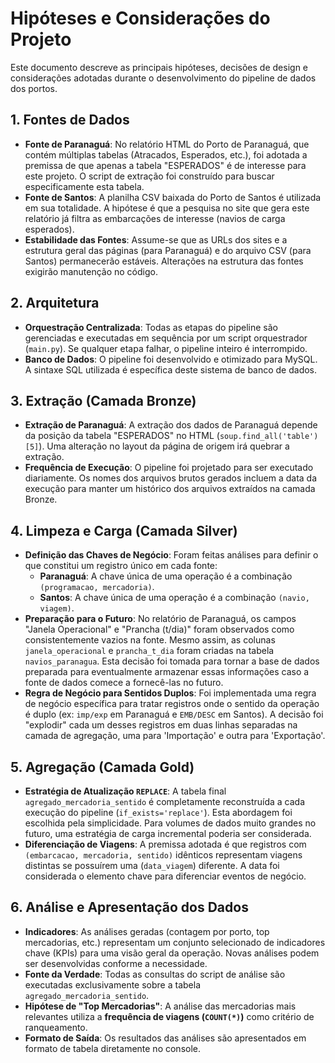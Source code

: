 # Hipóteses e Considerações do Projeto

Este documento descreve as principais hipóteses, decisões de design e considerações adotadas durante o desenvolvimento do pipeline de dados dos portos.

## 1. Fontes de Dados

* **Fonte de Paranaguá**: No relatório HTML do Porto de Paranaguá, que contém múltiplas tabelas (Atracados, Esperados, etc.), foi adotada a premissa de que apenas a tabela "ESPERADOS" é de interesse para este projeto. O script de extração foi construído para buscar especificamente esta tabela.
* **Fonte de Santos**: A planilha CSV baixada do Porto de Santos é utilizada em sua totalidade. A hipótese é que a pesquisa no site que gera este relatório já filtra as embarcações de interesse (navios de carga esperados).
* **Estabilidade das Fontes**: Assume-se que as URLs dos sites e a estrutura geral das páginas (para Paranaguá) e do arquivo CSV (para Santos) permanecerão estáveis. Alterações na estrutura das fontes exigirão manutenção no código.

## 2. Arquitetura

* **Orquestração Centralizada**: Todas as etapas do pipeline são gerenciadas e executadas em sequência por um script orquestrador (`main.py`). Se qualquer etapa falhar, o pipeline inteiro é interrompido.
* **Banco de Dados**: O pipeline foi desenvolvido e otimizado para MySQL. A sintaxe SQL utilizada é específica deste sistema de banco de dados.

## 3. Extração (Camada Bronze)

* **Extração de Paranaguá**: A extração dos dados de Paranaguá depende da posição da tabela "ESPERADOS" no HTML (`soup.find_all('table')[5]`).  Uma alteração no layout da página de origem irá quebrar a extração.
* **Frequência de Execução**: O pipeline foi projetado para ser executado diariamente. Os nomes dos arquivos brutos gerados incluem a data da execução para manter um histórico dos arquivos extraídos na camada Bronze.

## 4. Limpeza e Carga (Camada Silver)

* **Definição das Chaves de Negócio**: Foram feitas análises para definir o que constitui um registro único em cada fonte:
    * **Paranaguá**: A chave única de uma operação é a combinação `(programacao, mercadoria)`.
    * **Santos**: A chave única de uma operação é a combinação `(navio, viagem)`.
* **Preparação para o Futuro**: No relatório de Paranaguá, os campos "Janela Operacional" e "Prancha (t/dia)" foram observados como consistentemente vazios na fonte. Mesmo assim, as colunas `janela_operacional` e `prancha_t_dia` foram criadas na tabela `navios_paranagua`. Esta decisão foi tomada para tornar a base de dados preparada para eventualmente armazenar essas informações caso a fonte de dados comece a fornecê-las no futuro.
* **Regra de Negócio para Sentidos Duplos**: Foi implementada uma regra de negócio específica para tratar registros onde o sentido da operação é duplo (ex: `imp/exp` em Paranaguá e `EMB/DESC` em Santos). A decisão foi "explodir" cada um desses registros em duas linhas separadas na camada de agregação, uma para 'Importação' e outra para 'Exportação'.

## 5. Agregação (Camada Gold)

* **Estratégia de Atualização `REPLACE`**: A tabela final `agregado_mercadoria_sentido` é completamente reconstruída a cada execução do pipeline (`if_exists='replace'`). Esta abordagem foi escolhida pela simplicidade. Para volumes de dados muito grandes no futuro, uma estratégia de carga incremental poderia ser considerada.
* **Diferenciação de Viagens**: A premissa adotada é que registros com `(embarcacao, mercadoria, sentido)` idênticos representam viagens distintas se possuírem uma (`data_viagem`) diferente. A data foi considerada o elemento chave para diferenciar eventos de negócio. 

## 6. Análise e Apresentação dos Dados

* **Indicadores**: As análises geradas (contagem por porto, top mercadorias, etc.) representam um conjunto selecionado de indicadores chave (KPIs) para uma visão geral da operação. Novas análises podem ser desenvolvidas conforme a necessidade.
* **Fonte da Verdade**: Todas as consultas do script de análise são executadas exclusivamente sobre a tabela `agregado_mercadoria_sentido`.
* **Hipótese de "Top Mercadorias"**: A análise das mercadorias mais relevantes utiliza a **frequência de viagens (`COUNT(*)`)** como critério de ranqueamento. 
* **Formato de Saída**: Os resultados das análises são apresentados em formato de tabela diretamente no console.